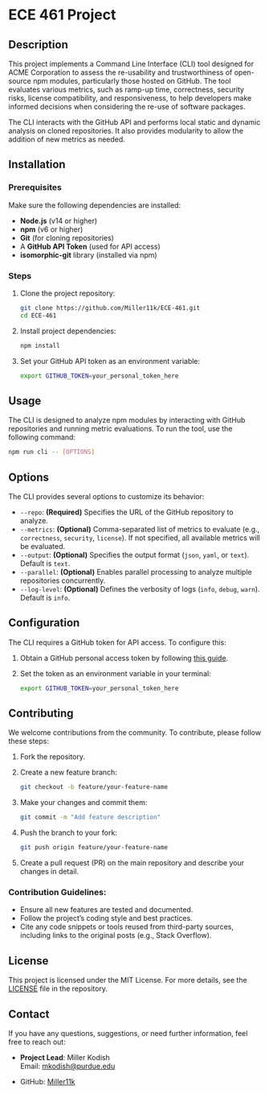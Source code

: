 # ECE 461 Project

## Description
This project implements a Command Line Interface (CLI) tool designed for ACME Corporation to assess the re-usability and trustworthiness of open-source npm modules, particularly those hosted on GitHub. The tool evaluates various metrics, such as ramp-up time, correctness, security risks, license compatibility, and responsiveness, to help developers make informed decisions when considering the re-use of software packages.

The CLI interacts with the GitHub API and performs local static and dynamic analysis on cloned repositories. It also provides modularity to allow the addition of new metrics as needed.

## Installation

### Prerequisites
Make sure the following dependencies are installed:
- **Node.js** (v14 or higher)
- **npm** (v6 or higher)
- **Git** (for cloning repositories)
- A **GitHub API Token** (used for API access)
- **isomorphic-git** library (installed via npm)

### Steps
1. Clone the project repository:
    ```bash
    git clone https://github.com/Miller11k/ECE-461.git
    cd ECE-461
    ```

2. Install project dependencies:
    ```bash
    npm install
    ```

3. Set your GitHub API token as an environment variable:
    ```bash
    export GITHUB_TOKEN=your_personal_token_here
    ```

## Usage
The CLI is designed to analyze npm modules by interacting with GitHub repositories and running metric evaluations. To run the tool, use the following command:

```bash
npm run cli -- [OPTIONS]
```

## Options
The CLI provides several options to customize its behavior:

- `--repo`: **(Required)** Specifies the URL of the GitHub repository to analyze.
- `--metrics`: **(Optional)** Comma-separated list of metrics to evaluate (e.g., `correctness`, `security`, `license`). If not specified, all available metrics will be evaluated.
- `--output`: **(Optional)** Specifies the output format (`json`, `yaml`, or `text`). Default is `text`.
- `--parallel`: **(Optional)** Enables parallel processing to analyze multiple repositories concurrently.
- `--log-level`: **(Optional)** Defines the verbosity of logs (`info`, `debug`, `warn`). Default is `info`.

## Configuration
The CLI requires a GitHub token for API access. To configure this:

1. Obtain a GitHub personal access token by following [this guide](https://docs.github.com/en/authentication/keeping-your-account-and-data-secure/creating-a-personal-access-token).
2. Set the token as an environment variable in your terminal:

   ```bash
   export GITHUB_TOKEN=your_personal_token_here

## Contributing
We welcome contributions from the community. To contribute, please follow these steps:

1. Fork the repository.
2. Create a new feature branch:

    ```bash
    git checkout -b feature/your-feature-name
    ```

3. Make your changes and commit them:

    ```bash
    git commit -m "Add feature description"
    ```

4. Push the branch to your fork:

    ```bash
    git push origin feature/your-feature-name
    ```

5. Create a pull request (PR) on the main repository and describe your changes in detail.

### Contribution Guidelines:
- Ensure all new features are tested and documented.
- Follow the project’s coding style and best practices.
- Cite any code snippets or tools reused from third-party sources, including links to the original posts (e.g., Stack Overflow).

## License
This project is licensed under the MIT License. For more details, see the [LICENSE](https://github.com/Miller11k/ECE-461/blob/main/src/metrics/license.ts) file in the repository.

## Contact
If you have any questions, suggestions, or need further information, feel free to reach out:

- **Project Lead**: Miller Kodish  
  Email: [mkodish@purdue.edu](mailto:mkodish@purdue.edu)

- GitHub: [Miller11k](https://github.com/Miller11k)

